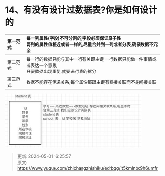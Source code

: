# 14、有没有设计过数据表?你是如何设计的

| 第一范式 | 每一列属性(字段)不可分割的,字段必须保证原子性<br/>两列的属性值相近或者一样的,尽量合并到一列或者分表,确保数据不冗余 |
| :--- | :--- |
| 第二范式 | 每一行的数据只能与其中一行有关即主键 一行数据只能做一件事情或者表达一个意思,<br/>只要数据出现重复,就要进行表的拆分 |
| 第三范式 | 数据不能存在传递关系,每个属性都跟主键有直接关联而不是间接关联 |


![1714551951186-719ef750-680b-421e-b31f-4e24ac82044d.png](./img/LpgNFo_bXJOwabO_/1714551951186-719ef750-680b-421e-b31f-4e24ac82044d-893283.png)



> 更新: 2024-05-01 16:25:57  
> 原文: <https://www.yuque.com/zhichangzhishiku/edrbqg/lt5kmlnbx9h6umfr>